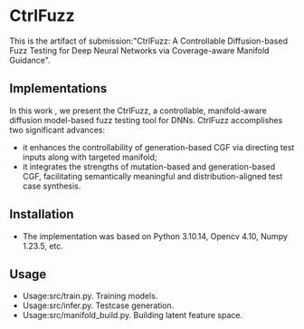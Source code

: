 # CtrlFuzz
This is the artifact of submission:"CtrlFuzz: A Controllable Diffusion-based Fuzz Testing for Deep Neural Networks via Coverage-aware Manifold Guidance".  

## Implementations

In this work , we present the CtrlFuzz, a controllable, manifold-aware diffusion model-based fuzz testing tool for DNNs. 
CtrlFuzz accomplishes two significant advances:
- it enhances the controllability of generation-based CGF via directing test inputs along with targeted manifold;
- it integrates the strengths of mutation-based and generation-based CGF, facilitating semantically meaningful and distribution-aligned test case synthesis. 

## Installation

- The implementation was based on Python 3.10.14, Opencv 4.10, Numpy 1.23.5, etc. 

## Usage
- Usage:src/train.py. Training models. 
- Usage:src/infer.py. Testcase generation.
- Usage:src/manifold_build.py. Building latent feature space.
